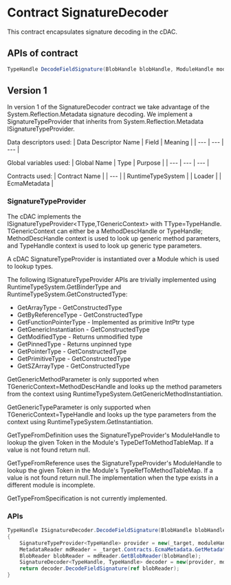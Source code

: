 # Contract SignatureDecoder

This contract encapsulates signature decoding in the cDAC.

## APIs of contract

```csharp
TypeHandle DecodeFieldSignature(BlobHandle blobHandle, ModuleHandle moduleHandle, TypeHandle ctx);
```

## Version 1

In version 1 of the SignatureDecoder contract we take advantage of the System.Reflection.Metadata signature decoding. We implement a SignatureTypeProvider that inherits from System.Reflection.Metadata ISignatureTypeProvider.

Data descriptors used:
| Data Descriptor Name | Field | Meaning |
| --- | --- | --- |


Global variables used:
| Global Name | Type | Purpose |
| --- | --- | --- |


Contracts used:
| Contract Name |
| --- |
| RuntimeTypeSystem |
| Loader |
| EcmaMetadata |

### SignatureTypeProvider
The cDAC implements the ISignatureTypeProvider<TType,TGenericContext> with TType=TypeHandle. TGenericContext can either be a MethodDescHandle or TypeHandle; MethodDescHandle context is used to look up generic method parameters, and TypeHandle context is used to look up generic type parameters.

A cDAC SignatureTypeProvider is instantiated over a Module which is used to lookup types.

The following ISignatureTypeProvider APIs are trivially implemented using RuntimeTypeSystem.GetBinderType and RuntimeTypeSystem.GetConstructedType:

* GetArrayType - GetConstructedType
* GetByReferenceType - GetConstructedType
* GetFunctionPointerType - Implemented as primitive IntPtr type
* GetGenericInstantiation - GetConstructedType
* GetModifiedType - Returns unmodified type
* GetPinnedType - Returns unpinned type
* GetPointerType - GetConstructedType
* GetPrimitiveType - GetConstructedType
* GetSZArrayType - GetConstructedType

GetGenericMethodParameter is only supported when TGenericContext=MethodDescHandle and looks up the method parameters from the context using RuntimeTypeSystem.GetGenericMethodInstantiation.

GetGenericTypeParameter is only supported when TGenericContext=TypeHandle and looks up the type parameters from the context using RuntimeTypeSystem.GetInstantiation.

GetTypeFromDefinition uses the SignatureTypeProvider's ModuleHandle to lookup the given Token in the Module's TypeDefToMethodTableMap. If a value is not found return null.

GetTypeFromReference uses the SignatureTypeProvider's ModuleHandle to lookup the given Token in the Module's TypeRefToMethodTableMap. If a value is not found return null.The implementation when the type exists in a different module is incomplete.

GetTypeFromSpecification is not currently implemented.


### APIs
```csharp
TypeHandle ISignatureDecoder.DecodeFieldSignature(BlobHandle blobHandle, ModuleHandle moduleHandle, TypeHandle ctx)
{
    SignatureTypeProvider<TypeHandle> provider = new(_target, moduleHandle);
    MetadataReader mdReader = _target.Contracts.EcmaMetadata.GetMetadata(moduleHandle)!;
    BlobReader blobReader = mdReader.GetBlobReader(blobHandle);
    SignatureDecoder<TypeHandle, TypeHandle> decoder = new(provider, mdReader, ctx);
    return decoder.DecodeFieldSignature(ref blobReader);
}
```
